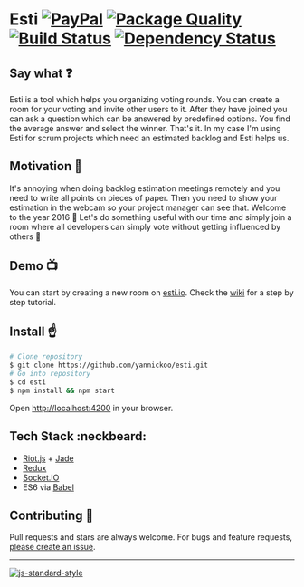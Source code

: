 # Esti [![PayPal](https://img.shields.io/badge/%24-paypal-f39c12.svg)][paypal-donations] [![Package Quality](http://npm.packagequality.com/shield/esti.svg)](http://packagequality.com/#?package=esti) [![Build Status](https://travis-ci.com/yannickoo/esti.svg?token=AQvqkBySs8piYANqsjMP&branch=master)][build-status] [![Dependency Status](https://david-dm.org/yannickoo/esti.svg)][dependency-status]

## Say what :question:

Esti is a tool which helps you organizing voting rounds. You can create a room for your voting and invite other users to it. After they have joined you can ask a question which can be answered by predefined options. You find the average answer and select the winner. That's it. In my case I'm using Esti for scrum projects which need an estimated backlog and Esti helps us.

## Motivation :battery:

It's annoying when doing backlog estimation meetings remotely and you need to write all points on pieces of paper. Then you need to show your estimation in the webcam so your project manager can see that. Welcome to the year 2016 :tada: Let's do something useful with our time and simply join a room where all developers can simply vote without getting influenced by others :hatching_chick:

## Demo :tv:

You can start by creating a new room on [esti.io](https://esti.io). Check the [wiki](https://github.com/yannickoo/esti/wiki) for a step by step tutorial.

## Install :point_up:

```sh
# Clone repository
$ git clone https://github.com/yannickoo/esti.git
# Go into repository
$ cd esti
$ npm install && npm start
```

Open [http://localhost:4200](http://localhost:4200) in your browser.

## Tech Stack :neckbeard:

* [Riot.js](http://riotjs.com) + [Jade](http://jade-lang.com/)
* [Redux](http://redux.js.org)
* [Socket.IO](http://socket.io)
* ES6 via [Babel](https://babeljs.io)

## Contributing :hammer:

Pull requests and stars are always welcome. For bugs and feature requests, [please create an issue](https://github.com/yannickoo/esti/issues/new).

---

[![js-standard-style](https://cdn.rawgit.com/feross/standard/master/badge.svg)](https://github.com/feross/standard)

[paypal-donations]: https://www.paypal.com/cgi-bin/webscr?cmd=_s-xclick&hosted_button_id=CSBARGZNZ6QPC
[package-quality]: http://packagequality.com/#?package=esti
[build-status]: https://travis-ci.com/yannickoo/esti
[dependency-status]: https://david-dm.org/yannickoo/esti
